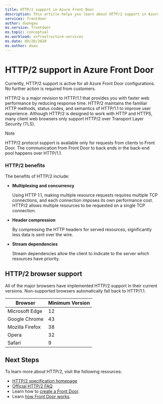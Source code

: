 ```yaml
---
title: HTTP/2 support in Azure Front Door
description: This article helps you learn about HTTP/2 support in Azure Front Door
services: frontdoor
author: duongau
ms.service: frontdoor
ms.topic: conceptual
ms.workload: infrastructure-services
ms.date: 09/28/2020
ms.author: duau
---
```


# HTTP/2 support in Azure Front Door

Currently, HTTP/2 support is active for all Azure Front Door configurations. No further action is required from customers.

HTTP/2 is a major revision to HTTP/1.1 that provides you with faster web performance by reducing response time. HTTP/2 maintains the familiar HTTP methods, status codes, and semantics of HTTP/1.1 to improve user experience. Although HTTP/2 is designed to work with HTTP and HTTPS, many client web browsers only support HTTP/2 over Transport Layer Security (TLS).

> [!NOTE]
> HTTP/2 protocol support is available only for requests from clients to Front Door. The communication from Front Door to back ends in the back-end pool happens over HTTP/1.1. 

### HTTP/2 benefits

The benefits of HTTP/2 include:

*   **Multiplexing and concurrency**

    Using HTTP 1.1, making multiple resource requests requires multiple TCP connections, and each connection imposes its own performance cost. HTTP/2 allows multiple resources to be requested on a single TCP connection.

*   **Header compression**

    By compressing the HTTP headers for served resources, significantly less data is sent over the wire.

*   **Stream dependencies**

    Stream dependencies allow the client to indicate to the server which resources have priority.


## HTTP/2 browser support

All of the major browsers have implemented HTTP/2 support in their current versions. Non-supported browsers automatically fall back to HTTP/1.1.

|Browser|Minimum Version|
|-------------|------------|
|Microsoft Edge| 12|
|Google Chrome| 43|
|Mozilla Firefox| 38|
|Opera| 32|
|Safari| 9|

## Next Steps

To learn more about HTTP/2, visit the following resources:

- [HTTP/2 specification homepage](https://http2.github.io/)
- [Official HTTP/2 FAQ](https://http2.github.io/faq/)
- Learn how to [create a Front Door](quickstart-create-front-door.md).
- Learn [how Front Door works](front-door-routing-architecture.md).
